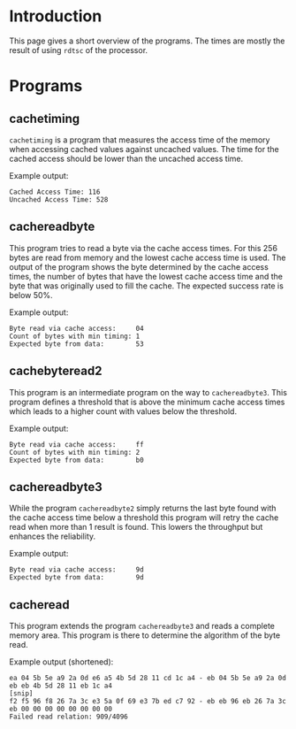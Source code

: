 # Introduction

This page gives a short overview of the programs. The times are mostly the result of using `rdtsc` of the processor.

# Programs

## cachetiming

`cachetiming` is a program that measures the access time of the memory when accessing cached values against uncached
values. The time for the cached access should be lower than the uncached access time.

Example output:
```
Cached Access Time: 116
Uncached Access Time: 528
```

## cachereadbyte

This program tries to read a byte via the cache access times. For this 256 bytes are read from memory and the lowest
cache access time is used. The output of the program shows the byte determined by the cache access times, the number of
bytes that have the lowest cache access time and the byte that was originally used to fill the cache. The expected
success rate is below 50%.

Example output:
```
Byte read via cache access:     04
Count of bytes with min timing: 1
Expected byte from data:        53
```

## cachebyteread2

This program is an intermediate program on the way to `cachereadbyte3`. This program defines a threshold that is above
the minimum cache access times which leads to a higher count with values below the threshold.

Example output:
```
Byte read via cache access:     ff
Count of bytes with min timing: 2
Expected byte from data:        b0
```

## cachereadbyte3

While the program `cachereadbyte2` simply returns the last byte found with the cache access time below a threshold this
program will retry the cache read when more than 1 result is found. This lowers the throughput but enhances the
reliability.

Example output:
```
Byte read via cache access:     9d
Expected byte from data:        9d
```

## cacheread

This program extends the program `cachereadbyte3` and reads a complete memory area. This program is there to determine
the algorithm of the byte read.

Example output (shortened):
```
ea 04 5b 5e a9 2a 0d e6 a5 4b 5d 28 11 cd 1c a4 - eb 04 5b 5e a9 2a 0d eb eb 4b 5d 28 11 eb 1c a4 
[snip]
f2 f5 96 f8 26 7a 3c e3 5a 0f 69 e3 7b ed c7 92 - eb eb 96 eb 26 7a 3c eb 00 00 00 00 00 00 00 00 
Failed read relation: 909/4096
```
